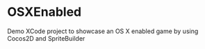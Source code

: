 OSXEnabled
==========

Demo XCode project to showcase an OS X enabled game by using Cocos2D and SpriteBuilder

